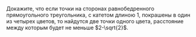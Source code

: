 Докажите, что если точки на сторонах равнобедренного прямоугольного треугольника, с катетом длиною 1, покрашены в один из четырех цветов, то найдутся две точки одного цвета, расстояние между которым будет не меньше $2-\sqrt{2}$.
